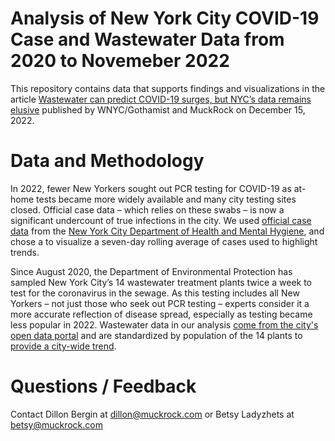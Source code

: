 # Analysis of New York City COVID-19 Case and Wastewater Data from 2020 to Novemeber 2022

This repository contains data that supports findings and visualizations in the article [Wastewater can predict COVID-19 surges, but NYC’s data remains elusive](link) published by WNYC/Gothamist and MuckRock on December 15, 2022. 


# Data and Methodology
In 2022, fewer New Yorkers sought out PCR testing for COVID-19 as at-home tests became more widely available and many city testing sites closed. Official case data – which relies on these swabs – is now a significant undercount of true infections in the city. We used [official case data](https://github.com/DillonBergin/nyc_wastewater/blob/main/data/raw/cases-by-day.csv) from the [New York City Department of Health and Mental Hygiene](https://github.com/nychealth/coronavirus-data), and chose a to visualize a seven-day rolling average of cases used to highlight trends. 

Since August 2020, the Department of Environmental Protection has sampled New York City’s 14 wastewater treatment plants twice a week to test for the coronavirus in the sewage. As this testing includes all New Yorkers – not just those who seek out PCR testing – experts consider it a more accurate reflection of disease spread, especially as testing became less popular in 2022. Wastewater data in our analysis [come from the city's open data portal](https://data.cityofnewyork.us/Health/SARS-CoV-2-concentrations-measured-in-NYC-Wastewat/f7dc-2q9f/) and are standardized by population of the 14 plants to [provide a city-wide trend](https://github.com/DillonBergin/nyc_wastewater/blob/main/data/processed/wasterwater_daily_avg.csv). 


# Questions / Feedback
Contact Dillon Bergin at dillon@muckrock.com or Betsy Ladyzhets at betsy@muckrock.com 
